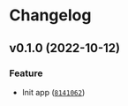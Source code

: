 # Changelog

<!--next-version-placeholder-->

## v0.1.0 (2022-10-12)
### Feature
* Init app ([`8141062`](https://github.com/khaykingleb/Fast-API-Tutorial/commit/8141062aa3e52717a4071d383bcbf4120cb347f9))
